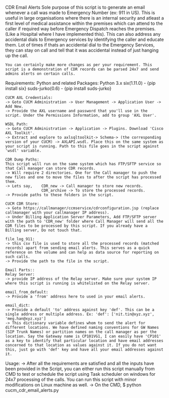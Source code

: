 CDR Email Alerts
	Sole purpose of this script is to generate an email whenever a call was made to Emergency Number (ex: 911 in US). This is useful in large organisations where there is an internal security and atleast a first level of medical assistance within the premises which can attend to the caller if required way before Emergency Dispatch reaches the premises. (Like a Hospital where I have implemented this). This can also address any accidental dials to Emergency services by identifying the caller and educate them. Lot of times if thats an accidental dial to the Emergency Services, they can stay on call and tell that it was accidental instead of just hanging up the call.

	You can certainly make more changes as per your requirement. This script is a demonstration of CDR records can be parsed 24x7 and send admins alerts on certain calls.

Requirements:
	Python and related Packages:
	Python 3.x
	six(1.11.0) - {pip install six}
	suds-jurko(0.6) - {pip install suds-jurko}

	CUCM AXL Credentials:
	-> Goto CUCM Administration -> User Management -> Application User -> Add New.
	-> Provide the AXL username and password that you'll use in the script. Under the Permissions Information, add to group 'AXL User'.

	WSDL Path:
	-> Goto CUCM Administration -> Application -> Plugins. Download 'Cisco AXL Toolkit'.
	-> Extract and explore to axlsqltoolkit-> Schema-> (the corresponding version of your CUCM) -> AXLAPI.wsdl. Place this on the same system as your script is running. Path to this file goes in the script against 'wsdl' variable. 

	CDR Dump Paths:
	This script will run on the same system which has FTP/SFTP service so that Call manager can store CDR records.
	-> Will require 2 directories. One for the Call manager to push the new files and one to move the files to after the script has processed them.
	-> Lets say, 	CDR_new -> Call manager to store new records.
					CDR_archive -> To store the processed records.
	-> Provide paths to these folders in the script.

	CUCM CDR Store:
	-> Goto https://callmanager/ccmservice/cdrconfiguration.jsp (replace callmanager with your callmanager IP address).
	-> Under Billing Application Server Parameters, Add FTP/SFTP server with the path to 'CDR_new' folder where Call Manager will send all the CDR files to be processed by this script. If you already have a Billing server, Do not touch that.

	file_log_911:
	-> this csv file is used to store all the processed records (matched records) apart from sending email alerts. This serves as a quick reference on the volume and can help as data source for reporting on such calls.
	-> Provide the path to the file in the script.

	Email Parts::
	Relay Server:
	-> provide IP address of the Relay server. Make sure your system IP where this script is running is whitelisted on the Relay server.

	email_from_default:
	-> Provide a 'from' address here to used in your email alerts.

	email_dict:
	-> Provide a default 'to' address against key 'def'. This can be a single address or multiple address. Ex: 'def': ['nit.tin@xyz.xyz', 'meg.han@xyz.xyz']
	-> This dictionary variable defines whom to send the alert for different locations. We have defined naming conventions for GW Names (SIP Trunk Names) or partition names on the call manager as per the location. Say the Gateway name is CP101VG1, I can easily have 'CP101' as a key to identify that particular location and have email addresses concerned to that location as values against it. If you do not want this, just go with 'def' key and have all your email addresses against it.


Usage:
	-> After all the requirements are satisfied and all the inputs have been provided in the Script, you can either run this script manually from CMD to test or schedule the script using Task scheduler on windows for 24x7 processing of the calls. You can run this script with minor modifications on Linux machine as well.
	-> On the CMD,
		$ python cucm_cdr_email_alerts.py
